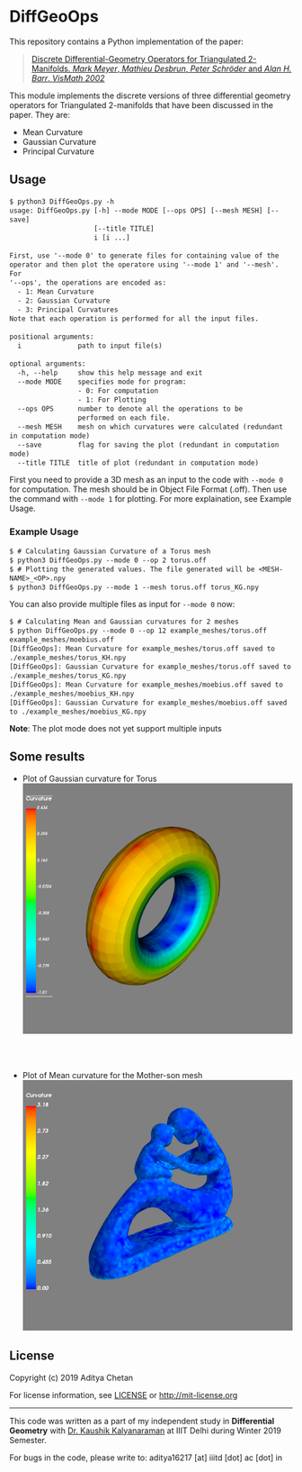 # DiffGeoOps

This repository contains a Python implementation of the paper:

>[Discrete Differential-Geometry Operators for Triangulated 2-Manifolds. *Mark Meyer*, *Mathieu Desbrun*, *Peter Schröder* and *Alan H. Barr*. *VisMath 2002*](http://www.multires.caltech.edu/pubs/diffGeoOps.pdf)

This module implements the discrete versions of three differential geometry operators for Triangulated 2-manifolds that have been discussed in the paper. They are:

- Mean Curvature
- Gaussian Curvature
- Principal Curvature

## Usage

```
$ python3 DiffGeoOps.py -h
usage: DiffGeoOps.py [-h] --mode MODE [--ops OPS] [--mesh MESH] [--save]
                     [--title TITLE]
                     i [i ...]

First, use '--mode 0' to generate files for containing value of the
operator and then plot the operatore using '--mode 1' and '--mesh'. For
'--ops', the operations are encoded as:
  - 1: Mean Curvature
  - 2: Gaussian Curvature
  - 3: Principal Curvatures
Note that each operation is performed for all the input files.

positional arguments:
  i              path to input file(s)

optional arguments:
  -h, --help     show this help message and exit
  --mode MODE    specifies mode for program:
                 - 0: For computation
                 - 1: For Plotting
  --ops OPS      number to denote all the operations to be
                 performed on each file.
  --mesh MESH    mesh on which curvatures were calculated (redundant in computation mode)
  --save         flag for saving the plot (redundant in computation mode)
  --title TITLE  title of plot (redundant in computation mode)
```


First you need to provide a 3D mesh as an input to the code with `--mode 0` for computation. The mesh should be in Object File Format (.off). Then use the command with `--mode 1` for plotting. For more explaination, see Example Usage.

### Example Usage

```
$ # Calculating Gaussian Curvature of a Torus mesh
$ python3 DiffGeoOps.py --mode 0 --op 2 torus.off
$ # Plotting the generated values. The file generated will be <MESH-NAME>_<OP>.npy
$ python3 DiffGeoOps.py --mode 1 --mesh torus.off torus_KG.npy
```

You can also provide multiple files as input for `--mode 0` now:

```
$ # Calculating Mean and Gaussian curvatures for 2 meshes
$ python DiffGeoOps.py --mode 0 --op 12 example_meshes/torus.off example_meshes/moebius.off
[DiffGeoOps]: Mean Curvature for example_meshes/torus.off saved to ./example_meshes/torus_KH.npy
[DiffGeoOps]: Gaussian Curvature for example_meshes/torus.off saved to ./example_meshes/torus_KG.npy
[DiffGeoOps]: Mean Curvature for example_meshes/moebius.off saved to ./example_meshes/moebius_KH.npy
[DiffGeoOps]: Gaussian Curvature for example_meshes/moebius.off saved to ./example_meshes/moebius_KG.npy
```

**Note**: The plot mode does not yet support multiple inputs


## Some results
- Plot of Gaussian curvature for Torus
![Gaussian curvature for Torus](img/torus_KG.png "Gaussian curvature of Torus")

<br> <br>
- Plot of Mean curvature for the Mother-son mesh
![Mean curvature for Mother-son mesh](img/mother.png "Mean curvature plot for Mother-son mesh")


## License 

Copyright (c) 2019 Aditya Chetan

For license information, see [LICENSE](LICENSE) or http://mit-license.org


- - -

This code was written as a part of my independent study in **Differential Geometry** with [Dr. Kaushik Kalyanaraman](https://www.iiitd.ac.in/kaushik) at IIIT Delhi during Winter 2019 Semester. 

For bugs in the code, please write to: aditya16217 [at] iiitd [dot] ac [dot] in


